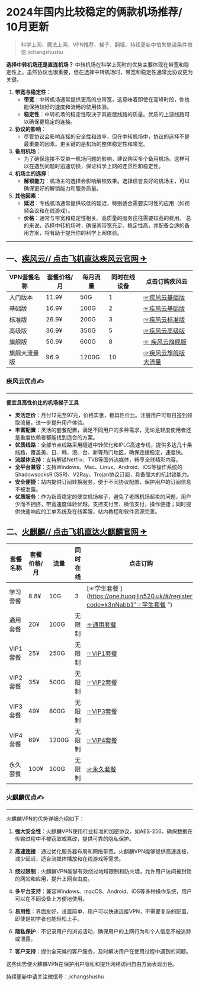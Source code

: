 # 2024年国内比较稳定的俩款机场推荐/ 10月更新
>科学上网、魔法上网、VPN推荐、梯子、翻墙、持续更新中怕失联请条件微信:jichangshushu

**选择中转机场还是直连机场？**
中转机场在科学上网时的优势主要体现在带宽和稳定性上。虽然协议也很重要，但在选择中转机场时，带宽和稳定性通常比协议更为关键。
1. **带宽与稳定性**：
   - **带宽**：中转机场通常提供更高的总带宽，这意味着即使在高峰时段，你也能保持较好的速度和流畅的使用体验。
   - **稳定性**：中转机场的稳定性取决于其底层线路的质量。优质的上游线路可以确保更稳定的连接。
2. **协议的影响**：
   - 尽管协议会影响连接的安全性和效率，但在中转机场中，协议的选择不是最重要的因素。更关键的是机场的整体稳定性和带宽。
3. **备用机场**：
   - 为了确保连接不受单一机场问题的影响，建议购买多个备用机场。这样可以在遇到问题时迅速切换，保证科学上网的连贯性和稳定性。
4. **机场主的选择**：
   - **解锁能力**：机场主的选择会影响解锁效果。选择信誉良好的机场主，可以确保更好的解锁能力和服务质量。
5. **其他因素**：
   - **延迟**：专线机场通常提供较低的延迟，特别适合需要实时性的应用（如视频会议和在线游戏）。
   - **价格**：通常与带宽和稳定性相关。高质量的服务往往需要较高的费用。
总的来说，选择中转机场时，确保其带宽充足、稳定性高，并配备合适的备用方案，将有助于提升你的科学上网体验。

---

## 一、[疾风云//    点击飞机直达疾风云官网 ✈](https://homes.tr25.cn?code=hnmk "疾风云点击飞机直达官网 ✈")

|  VPN套餐名称 | 套餐价格/月 |每月流量   | 同时在线设备  | 点击订购疾风云  |
| ------------ | ------------ | ------------ | ------------ | ------------ |
| 入门版本  |11.9¥   |50G | 1 |[☞疾风云基础版 ](https://homes.tr25.cn?code=hnmk "☞疾风云基础版 ")  |
| 基础版  | 16.9¥   |100G   | 2  |[☞疾风云基础版](https://homes.tr25.cn?code=hnmk "☞疾风云基础版")  |
| 标准版  | 26.9¥  |200G   |  3 |[☞疾风云标准版 ](https://homes.tr25.cn?code=hnmk "☞疾风云标准版 ")  |
| 高级版 |36.9¥   |350G   | 5  | [☞疾风云高级版](https://homes.tr25.cn?code=hnmk "☞疾风云高级版")  |
| 旗舰版  |50.9¥   |600G   | 8  | [☞ 疾风云旗舰版](https://homes.tr25.cn?code=hnmk "☞ 疾风云旗舰版")  |
| 旗舰大流量版  | 96.9  |1200G   | 10  |  [☞疾风云旗舰版大流量](https://homes.tr25.cn?code=hnmk "☞疾风云旗舰版大流量")  |

### 疾风云优点✍
---

**便宜且高性价比的机场梯子工具**

- **灵活定价**：月付12元至97元，价格实惠，极具性价比。注册用户可每日签到领取流量，进一步提升用户体验。
- **丰富配置**：灵活的套餐配置，满足不同用户的多种需求，无论是轻度使用者还是重度依赖者都能找到适合的方案。
- **优质线路**：全部节点线路采用隧道中转优化和IPLC高速专线，提供多达几十条线路，覆盖美、日、韩、港、台、新等热门地区，确保连接稳定，速度快。
- **流媒体支持**：支持解锁Netflix、TVB等国外流媒体，畅享全球精彩内容。
- **全平台兼容**：支持Windows、Mac、Linux、Android、iOS等操作系统的ShadowsocksR (SSR)、V2Ray、Trojan协议订阅，具备强大的抗封锁能力。
- **安全便捷**：站内提供订阅转换服务，便于不同协议配置，保护用户的订阅信息不被泄露。
- **优质服务**：作为新晋稳定的便宜机场梯子，避免了老牌机场超卖的问题，用户少而不拥挤，带宽速度体验优越。支持支付宝、微信支付，操作便捷；同时提供快速响应的工单系统及在线客服，站内教程和软件资源完善。

## 二、[火麒麟//    点击飞机直达火麒麟官网 ✈](https://one.huoqilin520.uk/#/register?code=k3nNabb1 "火麒麟//    点击飞机直达火麒麟官网✈")
| 套餐名称  | 套餐价格/月 | 流量  | 同时在线  | 点击订购  |
| ------------ | ------------ | ------------ | ------------ | ------------ |
| 学习套餐 |8.8¥   | 10G  |3   |[☞学生套餐 ](https://one.huoqilin520.uk/#/register?code=k3nNabb1"☞学生套餐 ") |
| 通用套餐 |20¥   | 100G  |无限制   |[☞通用套餐](https://one.huoqilin520.uk/#/register?code=k3nNabb1 "☞通用套餐")   |
| VIP1套餐 |25¥   | 250G  |无限制   |[☞VIP1套餐](https://one.huoqilin520.uk/#/register?code=k3nNabb1 "☞VIP1套餐")  |
| VIP2套餐 |35¥   | 500G  |无限制   |[☞VIP2套餐](https://one.huoqilin520.uk/#/register?code=k3nNabb1"☞VIP2套餐")  |
|VIP3套餐   |49¥   | 800G  |无限制   |[☞VIP3套餐](https://one.huoqilin520.uk/#/register?code=k3nNabb1"☞VIP3套餐")   |
| VIP4套餐   |69¥   | 1200G  |无限制   |[☞VIP4套餐 ](https://one.huoqilin520.uk/#/register?code=k3nNabb1 "☞VIP4套餐 ") |
| 永久套餐 |100¥   | 100G  |无限制   |[☞永久套餐 ](https://one.huoqilin520.uk/#/register?code=k3nNabb1 "☞永久套餐 ") |

### 火麒麟优点✍
---
火麒麟VPN的优势详细介绍如下：

1. **强大安全性**：火麒麟VPN使用行业标准的加密协议，如AES-256，确保数据在传输过程中不被窃取或篡改，提供可靠的隐私保护。

2. **高速连接**：通过优化服务器布局和网络带宽，火麒麟VPN能够提供高速连接，减少延迟，适合流媒体播放和在线游戏等需求。

3. **绕过限制**：火麒麟VPN能够有效绕过地域限制和防火墙，允许用户访问被封锁的网站和应用，提升上网自由度。

4. **多平台支持**：兼容Windows、macOS、Android、iOS等多种操作系统，用户可以在不同设备上方便地使用。

5. **易用性**：界面友好，设置简单，用户可以快速连接VPN，不需要复杂的配置，即使是初学者也能轻松上手。

6. **隐私保护**：不记录用户的浏览活动，确保用户的上网行为和个人信息不被追踪或泄露。

7. **客户支持**：提供全天候的客户服务，及时解决用户在使用过程中遇到的问题。

这些优势使火麒麟VPN在保护用户隐私和提升网络访问自由方面表现出色。

持续更新中请关注微信号：jichangshushu
